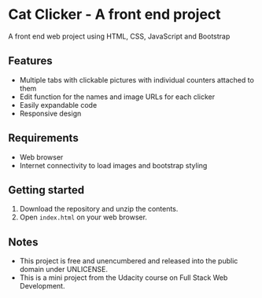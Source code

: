 # Cat Clicker - A front end project

A front end web project using HTML, CSS, JavaScript and Bootstrap



## Features

* Multiple tabs with clickable pictures with individual counters attached to them
* Edit function for the names and image URLs for each clicker
* Easily expandable code
* Responsive design



## Requirements

* Web browser
* Internet connectivity to load images and bootstrap styling



## Getting started

1. Download the repository and unzip the contents.
2. Open ``index.html`` on your web browser. 



## Notes

* This project is free and unencumbered and released into the public domain under UNLICENSE.
* This is a mini project from the Udacity course on Full Stack Web Development.